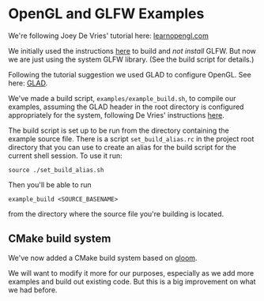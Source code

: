 # OpenGL and GLFW Examples

We're following Joey De Vries' tutorial here: [learnopengl.com](https://learnopengl.com/Getting-started/Hello-Window)

We initially used the instructions [here](https://www.glfw.org/docs/3.3/compile.html) to build and _not install_ GLFW.
But now we are just using the system GLFW library. (See the build script for details.)

Following the tutorial suggestion we used GLAD to configure OpenGL. See here: [GLAD](https://glad.dav1d.de/).

We've made a build script, `examples/example_build.sh`, to compile our examples, assuming the
GLAD header in the root directory is configured appropriately for the system, following
De Vries' instructions [here](https://learnopengl.com/Getting-started/Creating-a-window).

The build script is set up to be run from the directory containing the example source file.
There is a script `set_build_alias.rc` in the project root directory that you can
use to create an alias for the build script for the current shell session. To use it run:

```shell
source ./set_build_alias.sh
```

Then you'll be able to run

```shell
example_build <SOURCE_BASENAME>
```

from the directory where the source file you're building is located.

## CMake build system

We've now added a CMake build system based on [gloom](https://github.com/aleksaro/gloom).

We will want to modify it more for our purposes, especially
as we add more examples and build out existing code. But this
is a big improvement on what we had before.
